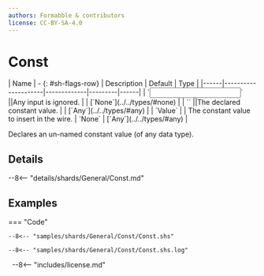 ```yaml
---
authors: Formabble & contributors
license: CC-BY-SA-4.0
---
```



# Const

<div class="sh-parameters" markdown="1">
| Name | - {: #sh-flags-row} | Description | Default | Type |
|------|---------------------|-------------|---------|------|
| `<input>` ||Any input is ignored. | | [`None`](../../types/#none) |
| `<output>` ||The declared constant value. | | [`Any`](../../types/#any) |
| `Value` |  | The constant value to insert in the wire. | `None` | [`Any`](../../types/#any) |

</div>

Declares an un-named constant value (of any data type).

## Details

--8<-- "details/shards/General/Const.md"


## Examples

=== "Code"

  ```x86asm linenums="1"
  --8<-- "samples/shards/General/Const/Const.shs"
  ```

  ```
  --8<-- "samples/shards/General/Const/Const.shs.log"
  ```
&nbsp;
--8<-- "includes/license.md"

